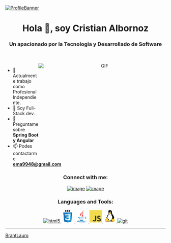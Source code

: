 [![ProfileBanner](https://media.licdn.com/dms/image/D4D16AQGj_A3VZfDz-w/profile-displaybackgroundimage-shrink_350_1400/0/1685597819780?e=1691020800&v=beta&t=n8aiALI8_xn9alUNQpjJ2Rz0BSFRM-BRxFJGDZxSLz4)](https://Davekibh.github.io)

<h1 align="center">Hola 👋, soy Cristian Albornoz</h1>
<h3 align="center">Un apacionado por la Tecnologia y Desarrollado de Software</h3>
<br><br>
<a target="_blank" align="center">
  <img align="right" top="500" height="300" width="400" alt="GIF" src="https://media.wired.com/photos/593320cb68cb3b3dc4097ed6/master/w_1600%2Cc_limit/1_partyanimsm2.gif"></a>

- 🔭 Actualmente trabajo como Profesional Independiente.
- 🌱 Soy Full-Stack dev.
- 💬 Preguntame sobre **Spring Boot y Angular**
- 📫 Podes contactarme  **ema9948@gmail.com**

<h3 align="center">Connect with me:</h3>
<div align="center">

[![image](https://img.shields.io/badge/LinkedIn-0077B5?style=for-the-badge&logo=linkedin&logoColor=white)](https://www.linkedin.com/in/cristian-albornoz-full-stack/)
[![image](  https://img.shields.io/badge/website-000000?style=for-the-badge&logo=About.me&logoColor=white
)](https://cristianalbornoz.ml/)

  
  
</div>

<h3 align="center">Languages and Tools:</h3>

<p align="center"> 
  <a href="https://www.w3.org/html/" target="_blank"> 
    <img src="https://www.linkedin.com/in/cristian-albornoz-full-stack/" alt="html5" width="40" height="40"/> 
  </a>
  <a href="https://www.w3schools.com/css/" target="_blank"> 
    <img src="https://raw.githubusercontent.com/devicons/devicon/master/icons/css3/css3-original-wordmark.svg" alt="css3" width="40" height="40"/> 
  </a> 
  <a href="https://www.python.org" target="_blank"> 
    <img src="https://raw.githubusercontent.com/devicons/devicon/master/icons/java/java-original.svg" alt="java" width="40" height="40"/> 
  </a>  
  <a href="https://developer.mozilla.org/en-US/docs/Web/JavaScript" target="_blank"> 
    <img src="https://raw.githubusercontent.com/devicons/devicon/master/icons/javascript/javascript-original.svg" alt="javascript" width="40" height="40"/> 
  </a> 
  <a href="https://www.linux.org/" target="_blank"> 
    <img src="https://raw.githubusercontent.com/devicons/devicon/master/icons/linux/linux-original.svg" alt="linux" width="40" height="40"/> 
  </a> 
  <a href="https://git-scm.com/" target="_blank"> 
    <img src="https://www.vectorlogo.zone/logos/git-scm/git-scm-icon.svg" alt="git" width="40" height="40"/> 
  </a>
</p>

------

[BrantLauro](https://github.com/BrantLauro)
